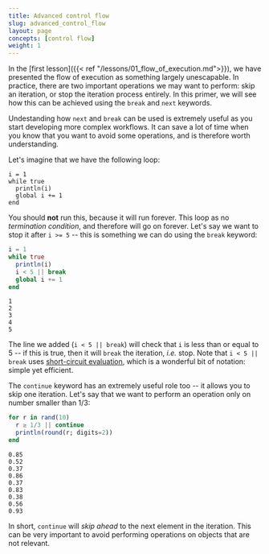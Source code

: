 ```yaml
---
title: Advanced control flow
slug: advanced_control_flow
layout: page
concepts: [control flow]
weight: 1
---
```


In the [first lesson]({{< ref "/lessons/01_flow_of_execution.md">}}), we have
presented the flow of execution as something largely unescapable. In practice,
there are two important operations we may want to perform: skip an iteration, or
stop the iteration process entirely. In this primer, we will see how this can be
achieved using the `break` and `next` keywords.

Undestanding how `next` and `break` can be used is extremely useful as you start
developing more complex workflows. It can save a lot of time when you know that
you want to avoid some operations, and is therefore worth understanding.

Let's imagine that we have the following loop:

```raw
i = 1
while true
  println(i)
  global i += 1
end
```

You should **not** run this, because it will run forever. This loop as no
*termination condition*, and therefore will go on forever. Let's say we want to
stop it after `i >= 5` -- this is something we can do using the `break` keyword:

````julia
i = 1
while true
  println(i)
  i < 5 || break
  global i += 1
end
````


````
1
2
3
4
5
````





The line we added (`i < 5 || break`) will check that `i` is less than or equal
to 5 -- if this is true, then it will `break` the iteration, *i.e.* stop. Note
that `i < 5 || break` uses [short-circuit
evaluation](https://docs.julialang.org/en/v1.0/manual/control-flow/#Short-Circuit-Evaluation-1),
which is a wonderful bit of notation: simple yet efficient.

The `continue` keyword has an extremely useful role too -- it allows you to skip
one iteration. Let's say that we want to perform an operation only on number
smaller than 1/3:

````julia
for r in rand(10)
  r ≥ 1/3 || continue
  println(round(r; digits=2))
end
````


````
0.85
0.52
0.37
0.86
0.37
0.83
0.38
0.56
0.93
````





In short, `continue` will *skip ahead* to the next element in the iteration.
This can be very important to avoid performing operations on objects that are
not relevant.
